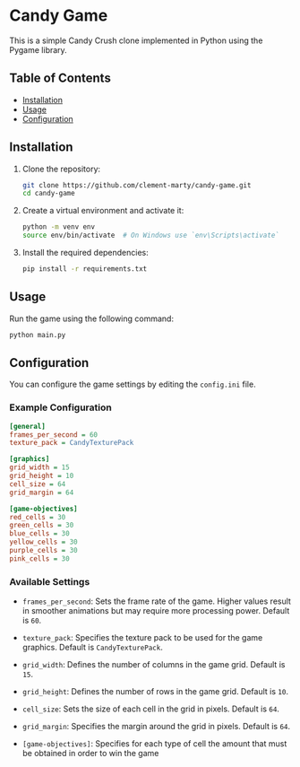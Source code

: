 # Candy Game

This is a simple Candy Crush clone implemented in Python using the Pygame library.

## Table of Contents

- [Installation](#installation)
- [Usage](#usage)
- [Configuration](#configuration)

## Installation

1. Clone the repository:
    ```sh
    git clone https://github.com/clement-marty/candy-game.git
    cd candy-game
    ```

2. Create a virtual environment and activate it:
    ```sh
    python -m venv env
    source env/bin/activate  # On Windows use `env\Scripts\activate`
    ```

3. Install the required dependencies:
    ```sh
    pip install -r requirements.txt
    ```

## Usage

Run the game using the following command:
```sh
python main.py
```

## Configuration

You can configure the game settings by editing the `config.ini` file.

### Example Configuration

```ini
[general]
frames_per_second = 60
texture_pack = CandyTexturePack

[graphics]
grid_width = 15
grid_height = 10
cell_size = 64
grid_margin = 64

[game-objectives]
red_cells = 30
green_cells = 30
blue_cells = 30
yellow_cells = 30
purple_cells = 30
pink_cells = 30
```

### Available Settings

- `frames_per_second`: Sets the frame rate of the game. Higher values result in smoother animations but may require more processing power. Default is `60`.

- `texture_pack`: Specifies the texture pack to be used for the game graphics. Default is `CandyTexturePack`.

- `grid_width`: Defines the number of columns in the game grid. Default is `15`.

- `grid_height`: Defines the number of rows in the game grid. Default is `10`.

- `cell_size`: Sets the size of each cell in the grid in pixels. Default is `64`.

- `grid_margin`: Specifies the margin around the grid in pixels. Default is `64`.

- `[game-objectives]`: Specifies for each type of cell the amount that must be obtained in order to win the game